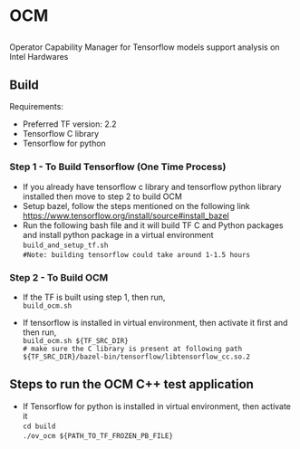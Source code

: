 # OCM
##

Operator Capability Manager for Tensorflow models support analysis on Intel Hardwares 

## Build 
Requirements:
- Preferred TF version: 2.2
- Tensorflow C library
- Tensorflow for python 

### Step 1 -  To Build Tensorflow (One Time Process)
- If you already have tensorflow c library and tensorflow python library installed then move to step 2 to build OCM
- Setup bazel, follow the steps mentioned on the following link
    https://www.tensorflow.org/install/source#install_bazel
- Run the following bash file and it will build TF C and Python packages and install python package in a virtual environment
`build_and_setup_tf.sh`  
`#Note: building tensorflow could take around 1-1.5 hours`

### Step 2 - To Build OCM
- If the TF is built using step 1, then run,  
`build_ocm.sh`

- If tensorflow is installed in virtual environment, then activate it first and then run,  
`build_ocm.sh ${TF_SRC_DIR}`  
`# make sure the C library is present at following path ${TF_SRC_DIR}/bazel-bin/tensorflow/libtensorflow_cc.so.2`


## Steps to run the OCM C++ test application
- If Tensorflow for python is installed in virtual environment, then activate it  
`cd build`  
`./ov_ocm ${PATH_TO_TF_FROZEN_PB_FILE}`  

